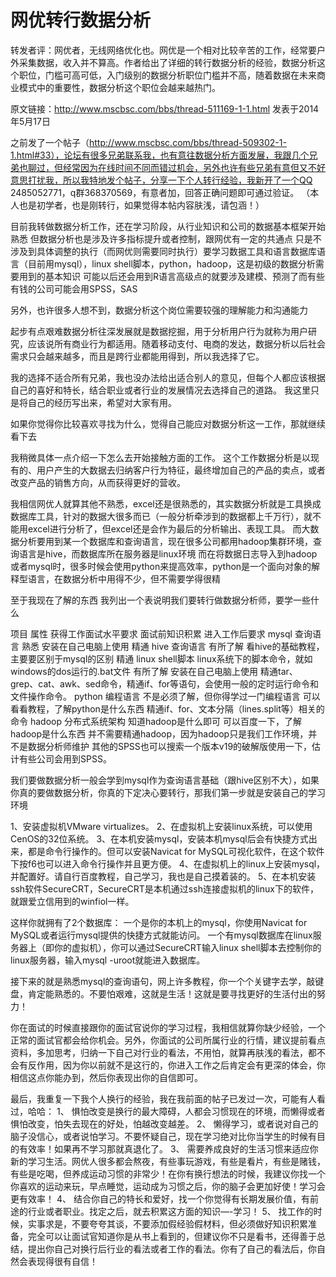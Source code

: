 # 网优转行数据分析
转发者评：网优者，无线网络优化也。网优是一个相对比较辛苦的工作，经常要户外采集数据，收入并不算高。作者给出了详细的转行数据分析的经验，数据分析这个职位，门槛可高可低，入门级别的数据分析职位门槛并不高，随着数据在未来商业模式中的重要性，数据分析这个职位会越来越热门。

原文链接：http://www.mscbsc.com/bbs/thread-511169-1-1.html 发表于2014年5月17日

 

之前发了一个帖子（http://www.mscbsc.com/bbs/thread-509302-1-1.html#33），论坛有很多兄弟联系我，也有意往数据分析方面发展，我跟几个兄弟也聊过，但经常因为在线时间不同而错过机会，另外也许有些兄弟有意但又不好意思打扰我，所以我特地发个帖子，分享一下个人转行经验，我新开了一个QQ 2485052771，q群368370569，有意者加，回答正确问题即可通过验证。
（本人也是初学者，也是刚转行，如果觉得本帖内容肤浅，请包涵！）

目前我转做数据分析工作，还在学习阶段，从行业知识和公司的数据基本框架开始熟悉
但数据分析也是涉及许多指标提升或者控制，跟网优有一定的共通点
只是不涉及到具体调整的执行（而网优则需要同时执行）要学习数据工具和语言数据库语言（目前用mysql），linux shell脚本，python，hadoop，这是初级的数据分析需要用到的基本知识
可能以后还会用到R语言高级点的就要涉及建模、预测了而有些有钱的公司可能会用SPSS，SAS

另外，也许很多人想不到，数据分析这个岗位需要较强的理解能力和沟通能力

起步有点艰难数据分析往深发展就是数据挖掘，用于分析用户行为就称为用户研究，应该说所有商业行为都适用。随着移动支付、电商的发达，数据分析以后社会需求只会越来越多，而且是跨行业都能用得到，所以我选择了它。

我的选择不适合所有兄弟，我也没办法给出适合别人的意见，但每个人都应该根据自己的喜好和特长，结合职业或者行业的发展情况去选择自己的道路。
我这里只是将自己的经历写出来，希望对大家有用。

如果你觉得你比较喜欢寻找为什么，觉得自己能应对数据分析这一工作，那就继续看下去

我稍微具体一点介绍一下怎么去开始接触方面的工作。
这个工作数据分析是以现有的、用户产生的大数据去归纳客户行为特征，最终增加自己的产品的卖点，或者改变产品的销售方向，从而获得更好的营收。

我相信网优人就算其他不熟悉，excel还是很熟悉的，其实数据分析就是工具换成数据库工具，针对的数据大很多而已（一般分析牵涉到的数据都上千万行），就不能用excel进行分析了，但excel还是会作为最后的分析输出、表现工具。
而大数据分析要用到某一个数据库和查询语言，现在很多公司都用hadoop集群环境，查询语言是hive，而数据库所在服务器是linux环境
而在将数据日志导入到hadoop或者mysql时，很多时候会使用python来提高效率，python是一个面向对象的解释型语言，在数据分析中用得不少，但不需要学得很精

至于我现在了解的东西
我列出一个表说明我们要转行做数据分析师，要学一些什么

项目	属性	获得工作面试水平要求	面试前知识积累	进入工作后要求
mysql	查询语言	熟悉	安装在自己电脑上使用	精通
hive	查询语言	有所了解	看hive的基础教程，主要要区别于mysql的区别	精通
linux shell脚本	linux系统下的脚本命令，就如windows的dos运行的.bat文件	有所了解	安装在自己电脑上使用	精通tar、grep、cat、awk、sed命令，精通if、for等语句，会使用一般的定时运行命令和文件操作命令。
python	编程语言	不是必须了解，但你得学过一门编程语言	可以看看教程，了解python是什么东西	精通if、for、文本分隔（lines.split等）相关的命令
hadoop	分布式系统架构	知道hadoop是什么即可	可以百度一下，了解hadoop是什么东西	并不需要精通hadoop，因为hadoop只是我们工作环境，并不是数据分析师维护
其他的SPSS也可以搜索一个版本v19的破解版使用一下，估计有些公司会用到SPSS。

我们要做数据分析一般会学到mysql作为查询语言基础（跟hive区别不大），如果你真的要做数据分析，你真的下定决心要转行，那我们第一步就是安装自己的学习环境

1、安装虚拟机VMware virtualizes。
2、在虚拟机上安装linux系统，可以使用CenOS的32位系统。
3、在本机安装mysql，安装本机mysql后会有快捷方式出来，都是命令行操作的。但可以安装Navicat for MySQL可视化软件，在这个软件下按f6也可以进入命令行操作并且更方便。
4、在虚拟机上的linux上安装mysql，并配置好。请自行百度教程，自己学习，我也是自己摸着装的。
5、在本机安装ssh软件SecureCRT，SecureCRT是本机通过ssh连接虚拟机的linux下的软件，就跟爱立信用到的winfiol一样。

这样你就拥有了2个数据库：
一个是你的本机上的mysql，你使用Navicat for MySQL或者运行mysql提供的快捷方式就能访问。
一个有mysql数据库在linux服务器上（即你的虚拟机），你可以通过SecureCRT输入linux shell脚本去控制你的linux服务器，输入mysql -uroot就能进入数据库。

接下来的就是熟悉mysql的查询语句，网上许多教程，你一个个关键字去学，敲键盘，肯定能熟悉的。不要怕艰难，这就是生活！这就是要寻找更好的生活付出的努力！

你在面试的时候直接跟你的面试官说你的学习过程，我相信就算你缺少经验，一个正常的面试官都会给你机会。另外，你面试的公司所属行业的行情，建议提前看点资料，多加思考，归纳一下自己对行业的看法，不用怕，就算再肤浅的看法，都不会有反作用，因为你以前就不是这行的，你进入工作之后肯定会有更深的体会，你相信这点你能办到，然后你表现出你的自信即可。

最后，我重复一下我个人换行的经验，我在我前面的帖子已发过一次，可能有人看过，哈哈：
1、        惧怕改变是换行的最大障碍，人都会习惯现在的环境，而懒得或者惧怕改变，怕失去现在的好处，怕越改变越差。
2、        懒得学习，或者说对自己的脑子没信心，或者说怕学习。不要怀疑自己，现在学习绝对比你当学生的时候有目的有效率！如果再不学习那就真退化了。
3、        需要养成良好的生活习惯来适应你新的学习生活。网优人很多都会熬夜，有些事玩游戏，有些是看片，有些是赌钱，有些是吃喝，但养成运动习惯的非常少！在你有换行想法的时候，我建议你找一个你喜欢的运动来玩，早点睡觉，运动成为习惯之后，你的脑子会更加好使！学习会更有效率！
4、        结合你自己的特长和爱好，找一个你觉得有长期发展价值，有前途的行业或者职业。找定之后，就去积累这方面的知识—-学习！
5、        找工作的时候，实事求是，不要夸夸其谈，不要添加假经验假材料，但必须做好知识积累准备，完全可以让面试官知道你是从书上看到的，但建议你不只是看书，还得善于总结，提出你自己对换行后行业的看法或者工作的看法。你有了自己的看法后，你自然会表现得很有自信！

